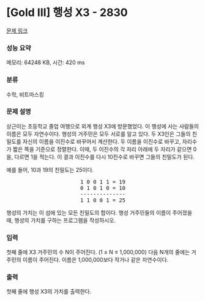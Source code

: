 # [Gold III] 행성 X3 - 2830 

[문제 링크](https://www.acmicpc.net/problem/2830) 

### 성능 요약

메모리: 64248 KB, 시간: 420 ms

### 분류

수학, 비트마스킹

### 문제 설명

<p>상근이는 초등학교 졸업 여행으로 외계 행성 X3에 방문했었다. 이 행성에 사는 사람들의 이름은 모두 자연수이다. 행성의 거주민은 모두 서로를 알고 있다. 두 X3인은 그들의 친밀도를 자신의 이름을 이진수로 바꾸어서 계산한다. 두 이름을 이진수로 바꾸고, 자리수가 짧은 쪽을 기준으로 정렬한다. 이때, 두 이진수의 각 자리 아래에 두 자리가 같으면 0을, 다르면 1을 적는다. 이 결과 이진수를 다시 10진수로 바꾸면 그들의 친밀도가 된다.</p>

<p>예를 들어, 10과 19의 친밀도는 25이다.</p>

<pre style="text-align: center;">1 0 0 1 1 = 19
0 1 0 1 0 = 10
--------------
1 1 0 0 1 = 25
</pre>

<p>행성의 가치는 이 섬에 있는 모든 친밀도의 합이다. 행성 거주민들의 이름이 주어졌을 때, 행성의 가치를 구하는 프로그램을 작성하시오.</p>

### 입력 

 <p>첫째 줄에 X3 거주민의 수 N이 주어진다. (1 ≤ N ≤ 1,000,000) 다음 N개의 줄에는 거주민의 이름이 주어진다. 이름은 1,000,000보다 작거나 같은 자연수이다.</p>

### 출력 

 <p>첫째 줄에 행성 X3의 가치를 출력한다.</p>

